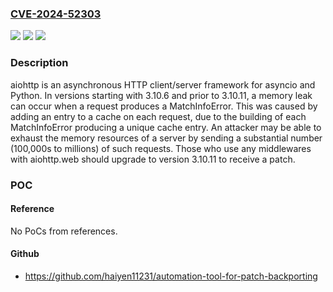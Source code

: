 ### [CVE-2024-52303](https://cve.mitre.org/cgi-bin/cvename.cgi?name=CVE-2024-52303)
![](https://img.shields.io/static/v1?label=Product&message=aiohttp&color=blue)
![](https://img.shields.io/static/v1?label=Version&message=%3D%20%3E%3D%203.10.6%2C%20%3C%203.10.11%20&color=brighgreen)
![](https://img.shields.io/static/v1?label=Vulnerability&message=CWE-772%3A%20Missing%20Release%20of%20Resource%20after%20Effective%20Lifetime&color=brighgreen)

### Description

aiohttp is an asynchronous HTTP client/server framework for asyncio and Python. In versions starting with 3.10.6 and prior to 3.10.11, a memory leak can occur when a request produces a MatchInfoError. This was caused by adding an entry to a cache on each request, due to the building of each MatchInfoError producing a unique cache entry. An attacker may be able to exhaust the memory resources of a server by sending a substantial number (100,000s to millions) of such requests. Those who use any middlewares with aiohttp.web should upgrade to version 3.10.11 to receive a patch.

### POC

#### Reference
No PoCs from references.

#### Github
- https://github.com/haiyen11231/automation-tool-for-patch-backporting

